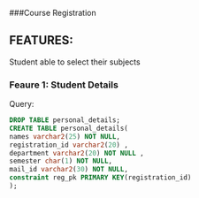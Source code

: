 ###Course Registration

## FEATURES:
Student able to select their subjects          

### Feaure 1: Student Details

Query:


```sql
DROP TABLE personal_details;
CREATE TABLE personal_details(
names varchar2(25) NOT NULL,
registration_id varchar2(20) ,
department varchar2(20) NOT NULL ,
semester char(1) NOT NULL,
mail_id varchar2(30) NOT NULL,
constraint reg_pk PRIMARY KEY(registration_id)
);
```
